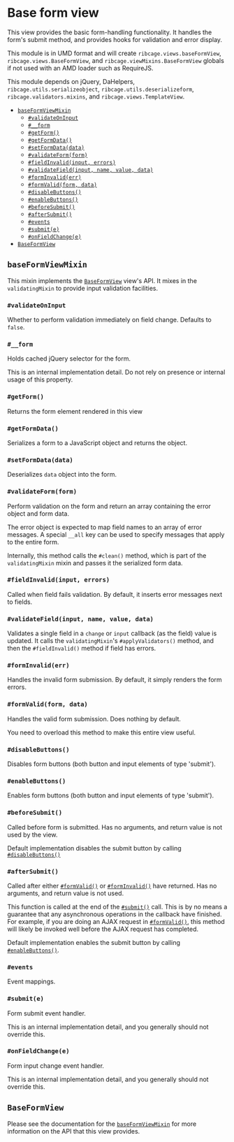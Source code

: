 # Base form view <a name="base-form-view"></a>

This view provides the basic form-handling functionality. It handles the form's
submit method, and provides hooks for validation and error display.

This module is in UMD format and will create `ribcage.views.baseFormView`,
`ribcage.views.BaseFormView`, and `ribcage.viewMixins.BaseFormView` globals if
not used with an AMD loader such as RequireJS.

This module depends on jQuery, DaHelpers, `ribcage.utils.serializeobject`,
`ribcage.utils.deserializeform`, `ribcage.validators.mixins`, and
`ribcage.views.TemplateView`.

 + [`baseFormViewMixin`](#baseformviewmixin)
   - [`#validateOnInput`](#validateoninput)
   - [`#__form`](#form)
   - [`#getForm()`](#getform)
   - [`#getFormData()`](#getformdata)
   - [`#setFormData(data)`](#setformdata-data)
   - [`#validateForm(form)`](#validateform-form)
   - [`#fieldInvalid(input, errors)`](#fieldinvalid-input-errors)
   - [`#validateField(input, name, value, data)`](#validatefield-input-name-value-data)
   - [`#formInvalid(err)`](#forminvalid-err)
   - [`#formValid(form, data)`](#formvalid-form-data)
   - [`#disableButtons()`](#disablebuttons)
   - [`#enableButtons()`](#enablebuttons)
   - [`#beforeSubmit()`](#beforesubmit)
   - [`#afterSubmit()`](#aftersubmit)
   - [`#events`](#events)
   - [`#submit(e)`](#submit-e)
   - [`#onFieldChange(e)`](#onfieldchange-e)
 + [`BaseFormView`](#baseformview)


## `baseFormViewMixin` <a name="baseformviewmixin"></a>

This mixin implements the [`BaseFormView`](#baseformview) view's API. It mixes
in the `validatingMixin` to provide input validation facilities.

### `#validateOnInput` <a name="validateoninput"></a>

Whether to perform validation immediately on field change. Defaults to `false`.

### `#__form` <a name="form"></a>

Holds cached jQuery selector for the form.

This is an internal implementation detail. Do not rely on presence or internal
usage of this property.

### `#getForm()` <a name="getform"></a>

Returns the form element rendered in this view

### `#getFormData()` <a name="getformdata"></a>

Serializes a form to a JavaScript object and returns the object.

### `#setFormData(data)` <a name="setformdata-data"></a>

Deserializes `data` object into the form.

### `#validateForm(form)` <a name="validateform-form"></a>

Perform validation on the form and return an array containing the error object
and form data.

The error object is expected to map field names to an array of error messages.
A special `__all` key can be used to specify messages that apply to the entire
form.

Internally, this method calls the `#clean()` method, which is part of the
`validatingMixin` mixin and passes it the serialized form data.

### `#fieldInvalid(input, errors)` <a name="fieldinvalid-input-errors"></a>

Called when field fails validation. By default, it inserts error messages next
to fields.

### `#validateField(input, name, value, data)` <a name="validatefield-input-name-value-data"></a>

Validates a single field in a `change` or `input` callback (as the field) value
is updated. It calls the `validatingMixin`'s `#applyValidators()` method, and
then the `#fieldInvalid()` method if field has errors.

### `#formInvalid(err)` <a name="forminvalid-err"></a>

Handles the invalid form submission. By default, it simply renders the form
errors.

### `#formValid(form, data)` <a name="formvalid-form-data"></a>

Handles the valid form submission. Does nothing by default.

You need to overload this method to make this entire view useful.

### `#disableButtons()` <a name="disablebuttons"></a>

Disables form buttons (both button and input elements of type 'submit').

### `#enableButtons()` <a name="enablebuttons"></a>

Enables form buttons (both button and input elements of type 'submit').

### `#beforeSubmit()` <a name="beforesubmit"></a>

Called before form is submitted. Has no arguments, and return value is not used
by the view.

Default implementation disables the submit button by calling
[`#disableButtons()`](#disablebuttons)

### `#afterSubmit()` <a name="aftersubmit"></a>

Called after either [`#formValid()`](#formvalid-data) or
[`#formInvalid()`](#forminvalid-err) have returned.  Has no arguments, and
return value is not used.

This function is called at the end of the [`#submit()`](#submit-e) call. This
is by no means a guarantee that any asynchronous operations in the callback
have finished. For example, if you are doing an AJAX request in
[`#formValid()`](#formvalid-data), this method will likely be invoked well
before the AJAX request has completed.

Default implementation enables the submit button by calling
[`#enableButtons()`](#enablebuttons).

### `#events` <a name="events"></a>

Event mappings.

### `#submit(e)` <a name="submit-e"></a>

Form submit event handler.

This is an internal implementation detail, and you generally should not
override this.

### `#onFieldChange(e)` <a name="onfieldchange-e"></a>

Form input change event handler.

This is an internal implementation detail, and you generally should not
override this.

## `BaseFormView` <a name="baseformview"></a>

Please see the documentation for the [`baseFormViewMixin`](#baseformviewmixin)
for more information on the API that this view provides.